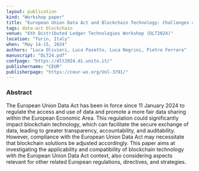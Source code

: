 ```yaml
---
layout: publication
kind: "Workshop paper"
title: "European Union Data Act and Blockchain Technology: Challenges and New Directions"
tags: data-act blockchain
venue: "6th Distributed Ledger Technologies Workshop (DLT2024)"
location: "Turin, Italy"
when: "May 14-15, 2024"
authors: "Luca Olivieri, Luca Pasetto, Luca Negrini, Pietro Ferrara"
manuscript: "DLT24.pdf"
confpage: "https://dlt2024.di.unito.it/"
publishername: "CEUR"
publisherpage: "https://ceur-ws.org/Vol-3791/"
---
```


### Abstract

The European Union Data Act has been in force since 11 January 2024 to regulate the access and use of data and promote a more fair data sharing within the European Economic Area. This regulation could significantly impact blockchain technology, which can facilitate the secure exchange of data, leading to greater transparency, accountability, and auditability. However, compliance with the European Union Data Act may necessitate that blockchain solutions be adjusted accordingly. This paper aims at investigating the applicability and compatibility of blockchain technology with the European Union Data Act context, also considering aspects relevant for other related European regulations, directives, and strategies.
